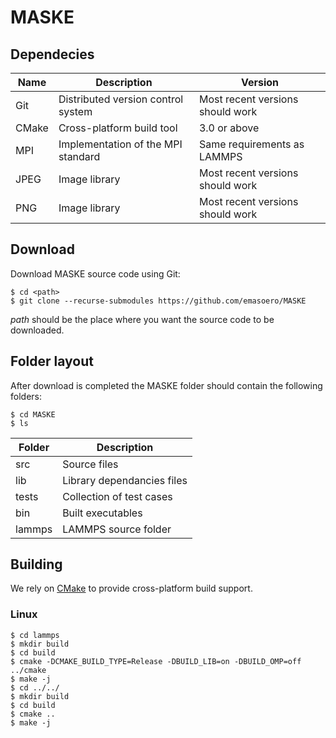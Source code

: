 # MASKE

## Dependecies

| Name   | Description                        | Version                          |
|--------|------------------------------------|----------------------------------|
| Git    | Distributed version control system | Most recent versions should work |
| CMake  | Cross-platform build tool          | 3.0 or above                     |
| MPI    | Implementation of the MPI standard | Same requirements as LAMMPS      |
| JPEG   | Image library                      | Most recent versions should work |
| PNG    | Image library                      | Most recent versions should work |

## Download

Download MASKE source code using Git:
```
$ cd <path> 
$ git clone --recurse-submodules https://github.com/emasoero/MASKE
```
*path* should be the place where you want the source code to be downloaded.

## Folder layout

After download is completed the MASKE folder should contain the following folders:

```
$ cd MASKE 
$ ls
```

| Folder | Description                |
|--------|----------------------------|
| src    | Source files               |
| lib    | Library dependancies files |
| tests  | Collection of test cases   |
| bin    | Built executables          |
| lammps | LAMMPS source folder       |

## Building

We rely on [CMake](https://cmake.org) to provide cross-platform build support.

### Linux

```
$ cd lammps
$ mkdir build
$ cd build
$ cmake -DCMAKE_BUILD_TYPE=Release -DBUILD_LIB=on -DBUILD_OMP=off ../cmake
$ make -j
$ cd ../../
$ mkdir build
$ cd build
$ cmake ..
$ make -j
```
